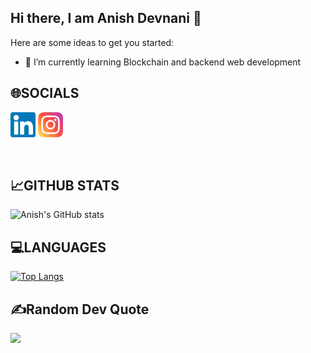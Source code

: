 ## Hi there, I am Anish Devnani 👋

<!-- <img width=1000 height=400 src="https://user-images.githubusercontent.com/91778054/171486317-97e726e1-9074-42fa-a64a-8593c238109d.png" alt=”my banner”> -->
<!-- <img width=600 height=300 src="https://user-images.githubusercontent.com/91778054/171486935-83cb8603-2faa-4bfd-8703-0453c762eb46.png" alt=”my banner”> -->
Here are some ideas to get you started:

- 🔭 I’m currently learning Blockchain and backend web development
<!-- - 🌱 I’m currently learning Web Development -->
<!-- - 👯 I’m looking to collaborate on ... -->
<!-- - 🤔 I’m looking for help with ... -->
<!-- - 💬 Ask me about ... -->

<!-- - 😄 Pronouns: ... -->
<!-- - ⚡ Fun fact:  -->

<!-- ## 💼 Technical Skills

![](https://img.shields.io/badge/Code-React-informational?style=flat&logo=react&color=61DAFB)
![](https://img.shields.io/badge/Code-JavaScript-informational?style=flat&logo=JavaScript&color=F7DF1E)
![](https://img.shields.io/badge/Code-HTML5-informational?style=flat&logo=HTML5&color=E34F26)
![](https://img.shields.io/badge/Code-Python-informational?style=flat&logo=Python&color=003B57) -->


## 🌐SOCIALS
<a href="https://www.linkedin.com/in/anish-devnani/"><img align="center" src="https://raw.githubusercontent.com/anishdv/anishdv/master/images/linkedin.svg" alt="Anish Devnani | LinkedIn" width="40px"/></a>
<a href="https://www.instagram.com/anish.dv_/?hl=en"><img align="center" src="https://raw.githubusercontent.com/anishdv/anishdv/master/images/instagram.svg" alt="Anish Devnani | Instagram" width="40px"/></a>
<br/>
<br/><br/>

## 📈GITHUB STATS
![Anish's GitHub stats](https://github-readme-stats.vercel.app/api?username=anishdv&show_icons=true&theme=default)
## 💻LANGUAGES
[![Top Langs](https://github-readme-stats.vercel.app/api/top-langs/?username=anishdv&layout=dracula)](https://github.com/anishdv)
<!-- <img src="https://github-readme-stats.vercel.app/api?username=anishdv&&show_icons=true&title_color=ffffff&icon_color=bb2acf&text_color=daf7dc&bg_color=151515"> -->
## ✍️Random Dev Quote
![](https://quotes-github-readme.vercel.app/api?type=horizontal&theme=radical)

